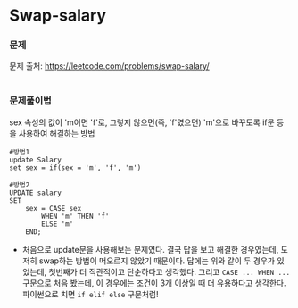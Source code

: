 # Swap-salary

### 문제
문제 출처: https://leetcode.com/problems/swap-salary/
<br></br>

### 문제풀이법
sex 속성의 값이 'm이면 'f'로, 그렇지 않으면(즉, 'f'였으면) 'm'으로 바꾸도록 if문 등을 사용하여 해결하는 방법
```mysql
#방법1
update Salary
set sex = if(sex = 'm', 'f', 'm')
```
```mysql
#방법2
UPDATE salary
SET
    sex = CASE sex
        WHEN 'm' THEN 'f'
        ELSE 'm'
    END;
```
* 처음으로 update문을 사용해보는 문제였다. 결국 답을 보고 해결한 경우였는데, 도저히 swap하는 방법이 떠오르지 않았기 때문이다. 답에는 위와 같이 두 경우가 있었는데, 첫번째가 더 직관적이고 단순하다고 생각했다. 그리고 ```CASE ... WHEN ...``` 구문으로 처음 봤는데, 이 경우에는 조건이 3개 이상일 때 더 유용하다고 생각한다. 파이썬으로 치면 ```if elif else``` 구문처럼!
